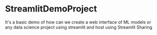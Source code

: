 # StreamlitDemoProject
It's a basic demo of how can we create a web interface of ML models or any data science project using streamlit and host using Streamlit Sharing
